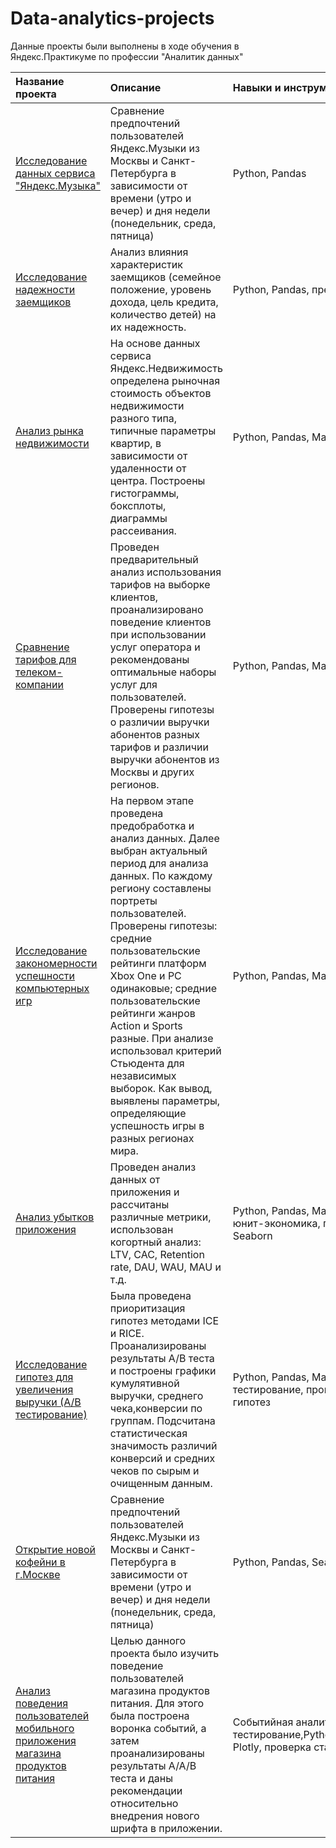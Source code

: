 # Data-analytics-projects
Данные проекты были выполнены в ходе обучения в Яндекс.Практикуме по профессии "Аналитик данных"


| Название проекта | Описание | Навыки и инструменты |
| :-------------------- | :--------------------------- |:--------------|
| [Исследование данных сервиса "Яндекс.Музыка"](https://github.com/ValTel3/Data-analytics-projects/tree/main/Data%20analytics%20with%20muzic%20data) | Сравнение предпочтений пользователей Яндекс.Музыки из Москвы и Санкт-Петербурга в зависимости от времени (утро и вечер) и дня недели (понедельник, среда, пятница) | Python, Pandas |
| [Исследование надежности заемщиков](https://github.com/ValTel3/Data-analytics-projects/tree/main/Research%20on%20the%20reliability%20of%20borrowers) | Анализ влияния характеристик заемщиков (семейное положение, уровень дохода, цель кредита, количество детей) на их надежность. | Python, Pandas, предобработка данных |
| [Анализ рынка недвижимости](https://github.com/ValTel3/Data-analytics-projects/tree/main/Real%20estate%20market%20analysis) | На основе данных сервиса Яндекс.Недвижимость определена рыночная стоимость объектов недвижимости разного типа, типичные параметры квартир, в зависимости от удаленности от центра.  Построены гистограммы, боксплоты, диаграммы рассеивания. | Python, Pandas, Matplotlib |
| [Сравнение тарифов для телеком-компании](https://github.com/ValTel3/Data-analytics-projects/tree/main/Analysis%20for%20a%20telecom%20company) | Проведен предварительный анализ использования тарифов на выборке клиентов, проанализировано поведение клиентов при использовании услуг оператора и рекомендованы оптимальные наборы услуг для пользователей. Проверены гипотезы о различии выручки абонентов разных тарифов и различии выручки абонентов из Москвы и других регионов. | Python, Pandas, Matplotlib, NumPy, SciPy |
| [Исследование закономерности успешности компьютерных игр](https://github.com/ValTel3/Data-analytics-projects/tree/main/Patterns%20in%20a%20computer%20games%20success)| На первом этапе проведена предобработка и анализ данных. Далее выбран актуальный период для анализа данных. По каждому региону составлены портреты пользователей. Проверены гипотезы: средние пользовательские рейтинги платформ Xbox One и PC одинаковые; средние пользовательские рейтинги жанров Action и Sports разные. При анализе использовал критерий Стьюдента для независимых выборок. Как вывод, выявлены параметры, определяющие успешность игры в разных регионах мира.  | Python, Pandas, Matplotlib, NumPy, SciPy |
| [Анализ убытков приложения](https://github.com/ValTel3/Data-analytics-projects/tree/main/Application%20loss%20analysis) | Проведен анализ данных от приложения и рассчитаны различные метрики, использован когортный анализ: LTV, CAC, Retention rate, DAU, WAU, MAU и т.д. | Python, Pandas, Matplotlib, когортный анализ, юнит-экономика, продуктовые метрики, Seaborn |
| [Исследование гипотез для увеличения выручки (А/В тестирование)](https://github.com/ValTel3/Data-analytics-projects/tree/main/ABtesting%20hypotheses%20to%20increase%20revenue) | Была проведена приоритизация гипотез методами ICE и RICE. Проанализированы результаты А/В теста и построены графики кумулятивной выручки, среднего чека,конверсии по группам. Подсчитана статистическая значимость различий конверсий и средних чеков по сырым и очищенным данным.  | Python, Pandas, Matplotlib, SciPy, A/B-тестирование, проверка статистических гипотез |
| [Открытие новой кофейни в г.Москве](https://github.com/ValTel3/Data-analytics-projects/tree/main/Opening%20of%20a%20new%20coffee%20shop) | Сравнение предпочтений пользователей Яндекс.Музыки из Москвы и Санкт-Петербурга в зависимости от времени (утро и вечер) и дня недели (понедельник, среда, пятница) | Python, Pandas, Seaborn, Plotly |
| [Анализ поведения пользователей мобильного приложения магазина продуктов питания](https://github.com/ValTel3/Data-analytics-projects/tree/main/Analysis%20of%20user%20behavior%20in%20the%20application)| Целью данного проекта было изучить поведение пользователей магазина продуктов питания. Для этого была построена воронка событий, а затем проанализированы результаты A/A/B теста и даны рекомендации относительно внедрения нового шрифта в приложении.| Событийная аналитика, A/B-тестирование,Python,Pandas,Matplotlib,Seaborn, Plotly, проверка статистических гипотез |
